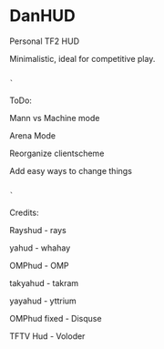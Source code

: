 # DanHUD
Personal TF2 HUD

Minimalistic, ideal for competitive play.

                                                                                                                            `

ToDo:

Mann vs Machine mode

Arena Mode

Reorganize clientscheme

Add easy ways to change things

                                                                                                                           `

Credits:

Rayshud - rays

yahud - whahay

OMPhud - OMP

takyahud - takram

yayahud - yttrium

OMPhud fixed - Disquse

TFTV Hud - Voloder
